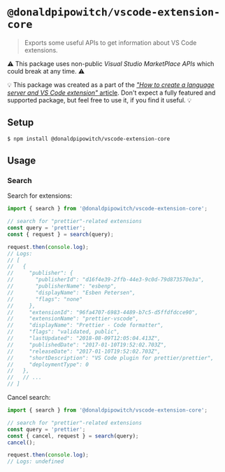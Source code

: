 # `@donaldpipowitch/vscode-extension-core`

> Exports some useful APIs to get information about VS Code extensions.

⚠️ This package uses non-public _Visual Studio MarketPlace APIs_ which could break at any time. ⚠️

💡 This package was created as a part of the [_"How to create a language server and VS Code extension"_ article](https://github.com/donaldpipowitch/how-to-create-a-language-server-and-vscode-extension). Don't expect a fully featured and supported package, but feel free to use it, if you find it useful. 💡

## Setup

```bash
$ npm install @donaldpipowitch/vscode-extension-core
```

## Usage

### Search

Search for extensions:

```js
import { search } from '@donaldpipowitch/vscode-extension-core';

// search for "prettier"-related extensions
const query = 'prettier';
const { request } = search(query);

request.then(console.log);
// Logs:
// [
//   {
//     "publisher": {
//       "publisherId": "d16f4e39-2ffb-44e3-9c0d-79d873570e3a",
//       "publisherName": "esbenp",
//       "displayName": "Esben Petersen",
//       "flags": "none"
//     },
//     "extensionId": "96fa4707-6983-4489-b7c5-d5ffdfdcce90",
//     "extensionName": "prettier-vscode",
//     "displayName": "Prettier - Code formatter",
//     "flags": "validated, public",
//     "lastUpdated": "2018-08-09T12:05:04.413Z",
//     "publishedDate": "2017-01-10T19:52:02.703Z",
//     "releaseDate": "2017-01-10T19:52:02.703Z",
//     "shortDescription": "VS Code plugin for prettier/prettier",
//     "deploymentType": 0
//   },
//   // ...
// ]
```

Cancel search:

```js
import { search } from '@donaldpipowitch/vscode-extension-core';

// search for "prettier"-related extensions
const query = 'prettier';
const { cancel, request } = search(query);
cancel();

request.then(console.log);
// Logs: undefined
```
